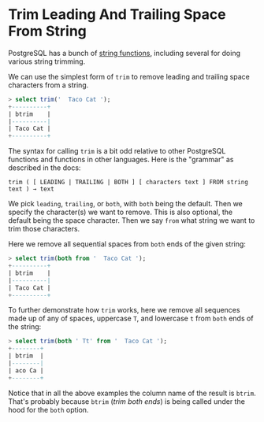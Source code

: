 # Trim Leading And Trailing Space From String

PostgreSQL has a bunch of [string
functions](https://www.postgresql.org/docs/current/functions-string.html),
including several for doing various string trimming.

We can use the simplest form of `trim` to remove leading and trailing space
characters from a string.

```sql
> select trim('  Taco Cat ');
+----------+
| btrim    |
|----------|
| Taco Cat |
+----------+
```

The syntax for calling `trim` is a bit odd relative to other PostgreSQL
functions and functions in other languages. Here is the "grammar" as described
in the docs:

```
trim ( [ LEADING | TRAILING | BOTH ] [ characters text ] FROM string text ) → text
```

We pick `leading`, `trailing`, or `both`, with `both` being the default. Then
we specify the character(s) we want to remove. This is also optional, the
default being the space character. Then we say `from` what string we want to
trim those characters.

Here we remove all sequential spaces from `both` ends of the given string:

```sql
> select trim(both from '  Taco Cat ');
+----------+
| btrim    |
|----------|
| Taco Cat |
+----------+
```

To further demonstrate how `trim` works, here we remove all sequences made up
of any of spaces, uppercase `T`, and lowercase `t` from `both` ends of the
string:

```sql
> select trim(both ' Tt' from '  Taco Cat ');
+--------+
| btrim  |
|--------|
| aco Ca |
+--------+
```

Notice that in all the above examples the column name of the result is `btrim`.
That's probably because `btrim` (_trim both ends_) is being called under the
hood for the `both` option.
